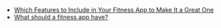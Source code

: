 



- [Which Features to Include in Your Fitness App to Make It a Great One](https://dev.to/mariiayuskevych/which-features-to-include-in-your-fitness-app-to-make-it-a-great-one-2o50)
- [What should a fitness app have?](https://habr.com/ru/post/465901/)
